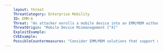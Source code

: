 ```yaml
---
    layout: threat
    ThreatCategory: Enterprise Mobility
    ID: EMM-6
    Threat: "An attacker enrolls a mobile device into an EMM/MDM without authorization of the device\'s owner, which facilitates further attacks against the device or tracking user behavior"
    ThreatOrigin: "Mobile Device Mismanagement [^4]"
    ExploitExample:
    CVEExample:
    PossibleCountermeasures: "Consider EMM/MDM solutions that support enrollment procedures that require users to expressly opt-in to management of their device, such as by issuing one-time enrollment tokens using an out-of-band channel or requiring enrollment be performed in person"
---
```

